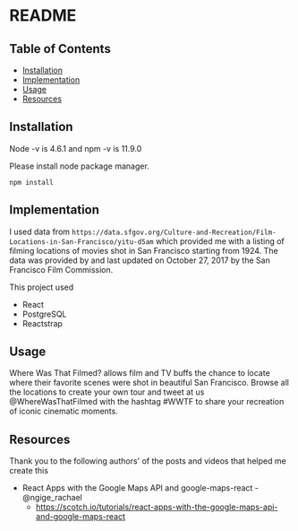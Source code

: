 # README

## Table of Contents

- [Installation](#installation)
- [Implementation](#mplementation)
- [Usage](#usage)
- [Resources](#resources)


## Installation

Node -v is 4.6.1 and npm -v is 11.9.0

Please install node package manager.

```
npm install
```




## Implementation

I used data from  ```https://data.sfgov.org/Culture-and-Recreation/Film-Locations-in-San-Francisco/yitu-d5am``` which provided me with a listing of filming locations of movies shot in San Francisco starting from 1924. The data was provided by and last updated on October 27, 2017 by the San Francisco Film Commission.

This project used
- React
- PostgreSQL
- Reactstrap


## Usage

Where Was That Filmed? allows film and TV buffs the chance to locate where their favorite scenes were shot in beautiful San Francisco. Browse all the locations to create your own tour and tweet at us @WhereWasThatFilmed with the hashtag #WWTF to share your recreation of iconic cinematic moments.

## Resources

Thank you to the following authors' of the posts and videos that helped me create this

* React Apps with the Google Maps API and google-maps-react - @ngige_rachael
    * https://scotch.io/tutorials/react-apps-with-the-google-maps-api-and-google-maps-react
